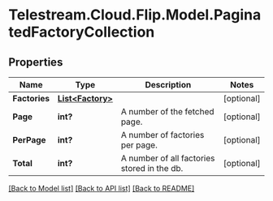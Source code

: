 # Telestream.Cloud.Flip.Model.PaginatedFactoryCollection
## Properties

Name | Type | Description | Notes
------------ | ------------- | ------------- | -------------
**Factories** | [**List&lt;Factory&gt;**](Factory.md) |  | [optional] 
**Page** | **int?** | A number of the fetched page. | [optional] 
**PerPage** | **int?** | A number of factories per page. | [optional] 
**Total** | **int?** | A number of all factories stored in the db. | [optional] 

[[Back to Model list]](../README.md#documentation-for-models) [[Back to API list]](../README.md#documentation-for-api-endpoints) [[Back to README]](../README.md)

